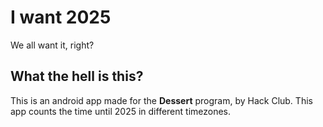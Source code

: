 # I want 2025

We all want it, right?

## What the hell is this?
This is an android app made for the **Dessert** program, by Hack Club. This app counts the time until 2025 in different timezones.
